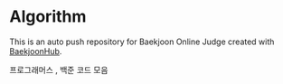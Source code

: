 # Algorithm
This is an auto push repository for Baekjoon Online Judge created with [BaekjoonHub](https://github.com/BaekjoonHub/BaekjoonHub).

프로그래머스 , 백준 코드 모음
